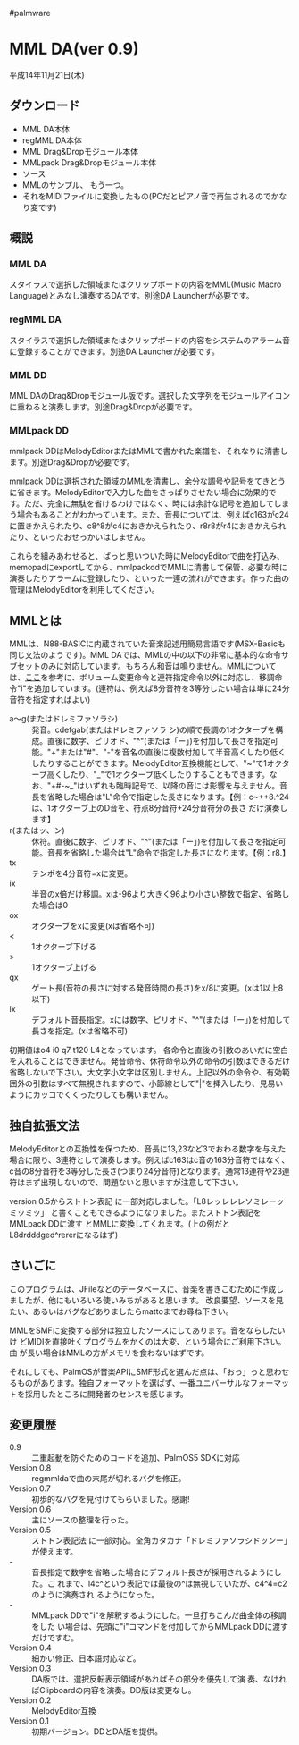 #palmware


# MML DA(ver 0.9)

平成14年11月21日(木)


## ダウンロード

* [](mmlda.prc) MML DA本体
* [](regmmlda.prc) regMML DA本体
* [](mmldd.prc) MML Drag&Dropモジュール本体
* [](mmlpackdd.prc) MMLpack Drag&Dropモジュール本体
* [](mmlda-0.9.tar.gz) ソース
* [](galax.txt) MMLのサンプル、[](KansasCityStandard.txt) もう一つ。
* [](galax.mid) それをMIDIファイルに変換したもの(PCだとピアノ音で再生されるのでかなり変です)

## 概説


### MML DA

スタイラスで選択した領域またはクリップボードの内容をMML(Music Macro Language)とみなし演奏するDAです。別途DA Launcherが必要です。


### regMML DA

スタイラスで選択した領域またはクリップボードの内容をシステムのアラーム音に登録することができます。別途DA Launcherが必要です。


### MML DD

MML DAのDrag&Dropモジュール版です。選択した文字列をモジュールアイコンに重ねると演奏します。別途Drag&Dropが必要です。


### MMLpack DD

mmlpack DDはMelodyEditorまたはMMLで書かれた楽譜を、それなりに清書します。別途Drag&Dropが必要です。



mmlpack DDは選択された領域のMMLを清書し、余分な調号や記号をてきとうに省きます。MelodyEditorで入力した曲をさっぱりさせたい場合に効果的です。ただ、完全に無駄を省けるわけではなく、時には余計な記号を追加してしまう場合もあることがわかっています。また、音長については、例えばc163がc24に置きかえられたり、c8^8がc4におきかえられたり、r8r8がr4におきかえられたり、といったおせっかいはしません。



これらを組みあわせると、ぱっと思いついた時にMelodyEditorで曲を打込み、memopadにexportしてから、mmlpackddでMMLに清書して保管、必要な時に演奏したりアラームに登録したり、といった一連の流れができます。作った曲の管理はMelodyEditorを利用してください。


## MMLとは

MMLは、N88-BASICに内蔵されていた音楽記述用簡易言語です(MSX-Basicも同じ文法のようです)。MML DAでは、MMLの中の以下の非常に基本的な命令サブセットのみに対応しています。もちろん和音は鳴りません。MMLについては、[ここ](http://www2u.biglobe.ne.jp/%7Ealbelt/n88/mml)を参考に、ボリューム変更命令と連符指定命令以外に対応し、移調命令"i"を追加しています。(連符は、例えば8分音符を3等分したい場合は単に24分音符を指定すればよい)

<dl>
  <dt>a〜g(またはドレミファソラシ)</dt><dd>発音。cdefgab(またはドレミファソラ シ)の順で長調の1オクターブを構成。直後に数字、ピリオド、"^"(または「ー」)を付加して長さを指定可能。"+"または"#"、"-"を音名の直後に複数付加して半音高くしたり低くしたりすることができます。MelodyEditor互換機能として、"~"で1オクターブ高くしたり、"_"で1オクターブ低くしたりすることもできます。なお、"+#-~_"はいずれも臨時記号で、以降の音には影響を与えません。音長を省略した場合は"L"命令で指定した長さになります。【例：c~++8.^24 は、1オクターブ上のD音を、符点8分音符+24分音符分の長さ だけ演奏します】
</dd>
  <dt>r(またはッ、ン)</dt><dd>休符。直後に数字、ピリオド、"^"(または「ー」)を付加して長さを指定可能。音長を省略した場合は"L"命令で指定した長さになります。【例：r8.】
</dd>
  <dt>tx</dt><dd>テンポを4分音符=xに変更。
</dd>
  <dt>ix</dt><dd>半音のx倍だけ移調。xは-96より大きく96より小さい整数で指定、省略した場合は0
</dd>
  <dt>ox</dt><dd>オクターブをxに変更(xは省略不可)
</dd>
  <dt><</dt><dd>1オクターブ下げる
</dd>
  <dt>></dt><dd>1オクターブ上げる
</dd>
  <dt>qx</dt><dd>ゲート長(音符の長さに対する発音時間の長さ)をx/8に変更。(xは1以上8以下)
</dd>
  <dt>lx</dt><dd>デフォルト音長指定。xには数字、ピリオド、"^"(または「ー」)を付加して長さを指定。(xは省略不可)
</dd>
</dl>
初期値はo4 i0 q7 t120 L4となっています。 各命令と直後の引数のあいだに空白を入れることはできません。発音命令、休符命令以外の命令の引数はできるだけ省略しないで下さい。大文字小文字は区別しません。上記以外の命令や、有効範囲外の引数はすべて無視されますので、小節線として"|"を挿入したり、見易いようにカッコでくくったりしても構いません。


## 独自拡張文法

MelodyEditorとの互換性を保つため、音長に13,23など3でおわる数字を与えた場合に限り、3連符として演奏します。例えばc163はc音の163分音符ではなく、c音の8分音符を3等分した長さ(つまり24分音符)となります。通常13連符や23連符はまず出現しないので、問題ないと思いますが注意して下さい。



version 0.5からストトン表記 に一部対応しました。「L8レッレレレソミレーッミッミッ」 と書くこともできるようになりました。またストトン表記をMMLpack DDに渡す とMMLに変換してくれます。(上の例だとL8drdddged^rererになるはず)


## さいごに

このプログラムは、JFileなどのデータベースに、音楽を書きこむために作成しましたが、他にもいろいろ使いみちがあると思います。 改良要望、ソースを見たい、あるいはバグなどありましたらmattoまでお尋ね下さい。



MMLをSMFに変換する部分は独立したソースにしてあります。音をならしたいけ どMIDIを直接吐くプログラムをかくのは大変、という場合にご利用下さい。曲 が長い場合はMMLの方がメモリを食わないはずです。



それにしても、PalmOSが音楽APIにSMF形式を選んだ点は、「おっ」っと思わせ るものがあります。独自フォーマットを選ばず、一番ユニバーサルなフォーマットを採用したところに開発者のセンスを感じます。


## 変更履歴

<dl>
  <dt>0.9</dt><dd>二重起動を防ぐためのコードを追加、PalmOS5 SDKに対応
</dd>
  <dt>Version 0.8</dt><dd>regmmldaで曲の末尾が切れるバグを修正。
</dd>
  <dt>Version 0.7</dt><dd>初歩的なバグを見付けてもらいました。感謝!
</dd>
  <dt>Version 0.6</dt><dd>主にソースの整理を行った。
</dd>
  <dt>Version 0.5</dt><dd>ストトン表記法 に一部対応。全角カタカナ「ドレミファソラシドッンー」が使えます。
</dd>
  <dt>-</dt><dd>音長指定で数字を省略した場合にデフォルト長さが採用されるようにした。こ れまで、l4c^という表記では最後の^は無視していたが、c4^4=c2のように演奏され るようになった。
</dd>
  <dt>-</dt><dd>MMLpack DDで"i"を解釈するようにした。一旦打ちこんだ曲全体の移調をした い場合は、先頭に"i"コマンドを付加してからMMLpack DDに渡すだけですむ。
</dd>
  <dt>Version 0.4</dt><dd>細かい修正、日本語対応など。
</dd>
  <dt>Version 0.3</dt><dd>DA版では、選択反転表示領域があればその部分を優先して演 奏、なければClipboardの内容を演奏。DD版は変更なし。
</dd>
  <dt>Version 0.2</dt><dd>MelodyEditor互換
</dd>
  <dt>Version 0.1</dt><dd>初期バージョン。DDとDA版を提供。
</dd>
</dl>




